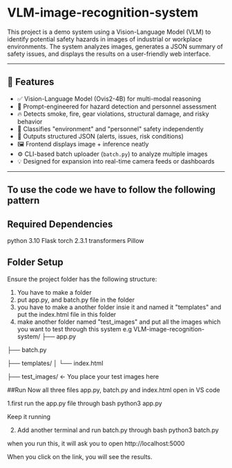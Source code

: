 # VLM-image-recognition-system

This project is a demo system using a Vision-Language Model (VLM) to identify potential safety hazards in images of industrial or workplace environments. The system analyzes images, generates a JSON summary of safety issues, and displays the results on a user-friendly web interface.

---

## 🚀 Features

- ✅ Vision-Language Model (Ovis2-4B) for multi-modal reasoning
- 🧠 Prompt-engineered for hazard detection and personnel assessment
- 🔥 Detects smoke, fire, gear violations, structural damage, and risky behavior
- 👷 Classifies "environment" and "personnel" safety independently
- 🧾 Outputs structured JSON (alerts, issues, risk conditions)
- 🖼 Frontend displays image + inference neatly
- ⚙️ CLI-based batch uploader (`batch.py`) to analyze multiple images
- 💡 Designed for expansion into real-time camera feeds or dashboards

---

## To use the code we have to follow the following pattern 

## Required Dependencies
python 3.10
Flask
torch 2.3.1 
transformers
Pillow
## Folder Setup
Ensure the project folder has the following structure:
1. You have to make a folder
2. put app.py, and batch.py file in the folder
3. you have to make a another folder insie it and named it "templates" and put the index.html file in this folder
4. make another folder named "test_images" and put all the images which you want to test through this system
   e.g
VLM-image-recognition-system/
├── app.py

├── batch.py

├── templates/
│   └── index.html

├── test_images/          ← You place your test images here

##Run 
Now all three files app.py, batch.py and index.html open in VS code

1.first run the app.py file through bash
  python3 app.py

Keep it running 

2. Add another terminal and run batch.py through bash
   python3 batch.py

when you run this, it will ask you to open 
http://localhost:5000

When you click on the link, you will see the results.










